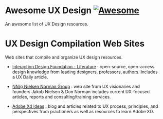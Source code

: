 # Awesome UX Design [![Awesome](https://awesome.re/badge.svg)](https://awesome.re)

An awesome list of UX Design resources.

# UX Design Compilation Web Sites
Web sites that compile and organize UX design resources.

- [Interaction Design Foundation - Literature](https://www.interaction-design.org/literature) : open-source, open-access design knowledge from leading designers, professors, authors. Includes a UX Daily article.
-  [NN/g Nielsen Norman Group](https://www.nngroup.com/) : web site from UX visionaries and founders Jakob Nielsen & Don Norman includes current UX-focused articles, reports and consulting/training services.

- [Adobe Xd Ideas](https://xd.adobe.com/ideas/) : blog and articles related to UX process, principles, and perspectives from practioners as well as resources to learn Adobe XD.
